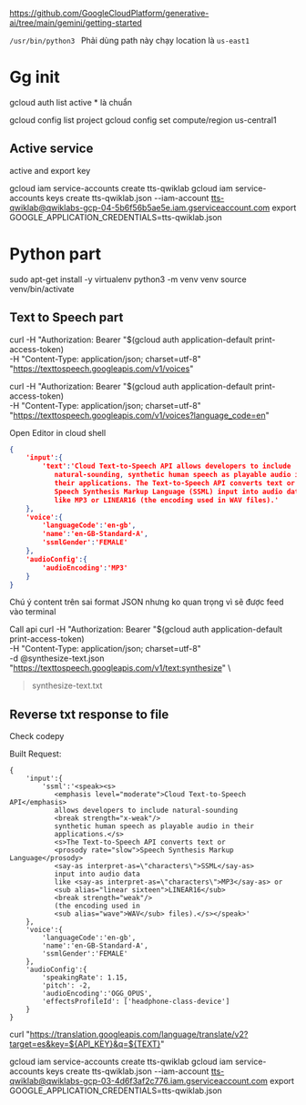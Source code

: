 https://github.com/GoogleCloudPlatform/generative-ai/tree/main/gemini/getting-started

`/usr/bin/python3 `
Phải dùng path này chạy
location là `us-east1`

# Gg init

gcloud auth list
active \* là chuẩn

gcloud config list project
gcloud config set compute/region us-central1

## Active service

active and export key

gcloud iam service-accounts create tts-qwiklab
gcloud iam service-accounts keys create tts-qwiklab.json --iam-account tts-qwiklab@qwiklabs-gcp-04-5b6f56b5ae5e.iam.gserviceaccount.com
export GOOGLE_APPLICATION_CREDENTIALS=tts-qwiklab.json

# Python part

sudo apt-get install -y virtualenv
python3 -m venv venv
source venv/bin/activate

## Text to Speech part

curl -H "Authorization: Bearer "$(gcloud auth application-default print-access-token) \
 -H "Content-Type: application/json; charset=utf-8" \
 "https://texttospeech.googleapis.com/v1/voices"

curl -H "Authorization: Bearer "$(gcloud auth application-default print-access-token) \
 -H "Content-Type: application/json; charset=utf-8" \
 "https://texttospeech.googleapis.com/v1/voices?language_code=en"

Open Editor in cloud shell

```json
{
    'input':{
        'text':'Cloud Text-to-Speech API allows developers to include
           natural-sounding, synthetic human speech as playable audio in
           their applications. The Text-to-Speech API converts text or
           Speech Synthesis Markup Language (SSML) input into audio data
           like MP3 or LINEAR16 (the encoding used in WAV files).'
    },
    'voice':{
        'languageCode':'en-gb',
        'name':'en-GB-Standard-A',
        'ssmlGender':'FEMALE'
    },
    'audioConfig':{
        'audioEncoding':'MP3'
    }
}
```

Chú ý content trên sai format JSON nhưng ko quan trọng vì sẽ được feed vào terminal

Call api
curl -H "Authorization: Bearer "$(gcloud auth application-default print-access-token) \
-H "Content-Type: application/json; charset=utf-8" \
-d @synthesize-text.json "https://texttospeech.googleapis.com/v1/text:synthesize" \

> synthesize-text.txt

## Reverse txt response to file

Check codepy

Built Request:

```
{
    'input':{
        'ssml':'<speak><s>
           <emphasis level="moderate">Cloud Text-to-Speech API</emphasis>
           allows developers to include natural-sounding
           <break strength="x-weak"/>
           synthetic human speech as playable audio in their
           applications.</s>
           <s>The Text-to-Speech API converts text or
           <prosody rate="slow">Speech Synthesis Markup Language</prosody>
           <say-as interpret-as=\"characters\">SSML</say-as>
           input into audio data
           like <say-as interpret-as=\"characters\">MP3</say-as> or
           <sub alias="linear sixteen">LINEAR16</sub>
           <break strength="weak"/>
           (the encoding used in
           <sub alias="wave">WAV</sub> files).</s></speak>'
    },
    'voice':{
        'languageCode':'en-gb',
        'name':'en-GB-Standard-A',
        'ssmlGender':'FEMALE'
    },
    'audioConfig':{
        'speakingRate': 1.15,
        'pitch': -2,
        'audioEncoding':'OGG_OPUS',
        'effectsProfileId': ['headphone-class-device']
    }
}
```

curl "https://translation.googleapis.com/language/translate/v2?target=es&key=${API_KEY}&q=${TEXT}"

gcloud iam service-accounts create tts-qwiklab
gcloud iam service-accounts keys create tts-qwiklab.json --iam-account tts-qwiklab@qwiklabs-gcp-03-4d6f3af2c776.iam.gserviceaccount.com
export GOOGLE_APPLICATION_CREDENTIALS=tts-qwiklab.json
